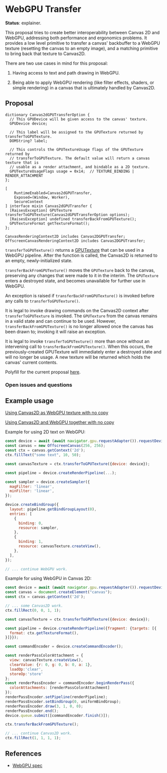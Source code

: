 WebGPU Transfer
=======
**Status**: explainer.

This proposal tries to create better interoperability between Canvas 2D and WebGPU, addressing both performance and ergonomics problems. It provides a low level primitive to transfer a canvas' backbuffer to a WebGPU texture (resetting the canvas to an empty image), and a matching primitive to bring back that texture to Canvas2D.

There are two use cases in mind for this proposal:

1. Having access to text and path drawing in WebGPU.

2. Being able to apply WebGPU rendering (like filter effects, shaders, or simple rendering) in a canvas that is ultimately handled by Canvas2D.


Proposal
--------

```webidl
dictionary Canvas2dGPUTransferOption {
  // This GPUDevice will be given access to the canvas' texture.
  GPUDevice device;

  // This label will be assigned to the GPUTexture returned by transferToGPUTexture.
  DOMString? label;

  // This controls the GPUTextureUsage flags of the GPUTexture returned by
  // transferToGPUTexture. The default value will return a canvas texture that is
  // usable as a render attachment, and bindable as a 2D texture.
  GPUTextureUsageFlags usage = 0x14;  // TEXTURE_BINDING | RENDER_ATTACHMENT
};

[
    RuntimeEnabled=Canvas2dGPUTransfer,
    Exposed=(Window, Worker),
    SecureContext
] interface mixin Canvas2dGPUTransfer {
  [RaisesException] GPUTexture transferToGPUTexture(Canvas2dGPUTransferOption options);
  [RaisesException] undefined transferBackFromGPUTexture();
  GPUTextureFormat getTextureFormat();
};

CanvasRenderingContext2D includes Canvas2DGPUTransfer;
OffscreenCanvasRenderingContext2D includes Canvas2DGPUTransfer;
```

`transferToGPUTexture()` returns a [GPUTexture](https://gpuweb.github.io/gpuweb/#gputexture) that can be used in a WebGPU pipeline. After the function is called, the Canvas2D is returned to an empty, newly-initialized state.

`transferBackFromGPUTexture()` moves the `GPUTexture` back to the canvas, preserving any changes that were made to it in the interim. The `GPUTexture` enters a destroyed state, and becomes unavailable for further use in WebGPU.

An exception is raised if `transferBackFromGPUTexture()` is invoked before any calls to `transferToGPUTexture()`.

It is legal to invoke drawing commands on the Canvas2D context after `transferToGPUTexture` is invoked. The `GPUTexture` from the canvas remains in a valid state and can continue to be used. However, `transferBackFromGPUTexture()` is no longer allowed once the canvas has been drawn to; invoking it will raise an exception.

It is legal to invoke `transferToGPUTexture()` more than once without an intervening call to `transferBackFromGPUTexture()`. When this occurs, the previously-created GPUTexture will immediately enter a destroyed state and will no longer be usage. A new texture will be returned which holds the canvas' current contents.

Polyfill for the current proposal [here](../webgpu/webgpu-polyfill.js).

### Open issues and questions


Example usage
-------------

[Using Canvas2D as WebGPU texture with no copy](../webgpu/interop-demo.html)

[Using Canvas2D and WebGPU together with no copy](../webgpu/interop-demo-2.html)

Example for using 2D text on WebGPU:

```js
const device = await (await navigator.gpu.requestAdapter()).requestDevice();
const canvas = new OffscreenCanvas(256, 256);
const ctx = canvas.getContext('2d');
ctx.fillText("some text", 10, 50);

const canvasTexture = ctx.transferToGPUTexture({device: device});

const pipeline = device.createRenderPipeline(...);

const sampler = device.createSampler({
  magFilter: 'linear',
  minFilter: 'linear',
});

device.createBindGroup({
  layout: pipeline.getBindGroupLayout(0),
  entries: [
    {
      binding: 0,
      resource: sampler,
    },
    {
      binding: 1,
      resource: canvasTexture.createView(),
    },
  ],
});

// ... continue WebGPU work.
```

Example for using WebGPU in Canvas 2D:

```js
const device = await (await navigator.gpu.requestAdapter()).requestDevice();
const canvas = document.createElement("canvas");
const ctx = canvas.getContext('2d');

// ... some Canvas2D work.
ctx.fillRect(0, 0, 1, 1);

const canvasTexture = ctx.transferToGPUTexture({device: device});

const pipeline = device.createRenderPipeline({fragment: {targets: [{
  format: ctx.getTextureFormat(),
}]}});

const commandEncoder = device.createCommandEncoder();

const renderPassColorAttachment = {
  view: canvasTexture.createView(),
  clearValue: {r: 0, g: 0, b: 0, a: 1},
  loadOp:'clear',
  storeOp:'store'
};
const renderPassEncoder = commandEncoder.beginRenderPass({
  colorAttachments: [renderPassColorAttachment]
});
renderPassEncoder.setPipeline(renderPipeline);
renderPassEncoder.setBindGroup(0, uniformBindGroup);
renderPassEncoder.draw(3, 1, 0, 0);
renderPassEncoder.end();
device.queue.submit([commandEncoder.finish()]);

ctx.transferBackFromGPUTexture();

// ... continue Canvas2D work.
ctx.fillRect(1, 1, 1, 1);
```

References
----------

- [WebGPU spec](https://gpuweb.github.io/gpuweb)
